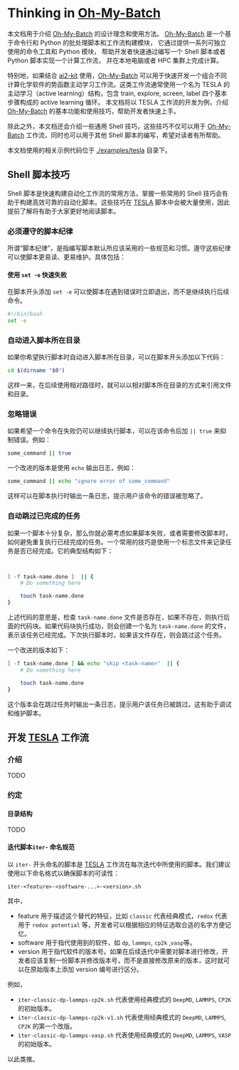# Thinking in [Oh-My-Batch]

本文档用于介绍 [Oh-My-Batch] 的设计理念和使用方法。
[Oh-My-Batch] 是一个基于命令行和 Python 的批处理脚本和工作流构建模块，
它通过提供一系列可独立使用的命令工具和 Python 模块，
帮助开发者快速通过编写一个 Shell 脚本或者 Python 脚本实现一个计算工作流，
并在本地电脑或者 HPC 集群上完成计算。

特别地，如果结合 [ai2-kit] 使用，[Oh-My-Batch] 可以用于快速开发一个组合不同计算化学软件的势函数主动学习工作流。这类工作流通常使用一个名为 TESLA 的主动学习（active learning）结构，包含 train, explore, screen, label 四个基本步骤构成的 active learning 循环。 本文档将以 TESLA 工作流的开发为例，介绍 [Oh-My-Batch] 的基本功能和使用技巧，帮助开发者快速上手。

除此之外，本文档还会介绍一些通用 Shell 技巧，这些技巧不仅可以用于 [Oh-My-Batch] 工作流，同时也可以用于其他 Shell 脚本的编写，希望对读者有所帮助。

本文档使用的相关示例代码位于 [./examples/tesla](../examples/tesla/) 目录下。


## Shell 脚本技巧
Shell 脚本是快速构建自动化工作流的常用方法，掌握一些常用的 Shell 技巧会有助于构建高效可靠的自动化脚本。这些技巧在 [TESLA] 脚本中会被大量使用，因此提前了解将有助于大家更好地阅读脚本。

### 必须遵守的脚本纪律
所谓“脚本纪律”，是指编写脚本默认所应该采用的一些规范和习惯。遵守这些纪律可以使脚本更易读、更易维护。具体包括：

#### 使用 `set -e` 快速失败
在脚本开头添加 `set -e` 可以使脚本在遇到错误时立即退出，而不是继续执行后续命令。

```bash
#!/bin/bash
set -e 
```

### 自动进入脚本所在目录
如果你希望执行脚本时自动进入脚本所在目录，可以在脚本开头添加以下代码：

```bash
cd $(dirname "$0")
```

这样一来，在后续使用相对路径时，就可以以相对脚本所在目录的方式来引用文件和目录。

### 忽略错误
如果希望一个命令在失败仍可以继续执行脚本，可以在该命令后加 `|| true` 来抑制错误。例如：

```bash
some_command || true
```
一个改进的版本是使用 `echo` 输出日志，例如：
```bash
some_command || echo "ignore error of some_command"
```
这样可以在脚本执行时输出一条日志，提示用户该命令的错误被忽略了。

### 自动跳过已完成的任务
如果一个脚本十分复杂，那么你就必需考虑如果脚本失败，或者需要修改脚本时，如何避免重复执行已经完成的任务。一个常用的技巧是使用一个标志文件来记录任务是否已经完成。它的典型结构如下：

```bash


[ -f task-name.done ]  || {
    # Do something here

    touch task-name.done
}

```
上述代码的意思是，检查 `task-name.done` 文件是否存在，如果不存在，则执行后面的代码块。如果代码块执行成功，则会创建一个名为 `task-name.done` 的文件，表示该任务已经完成。下次执行脚本时，如果该文件存在，则会跳过这个任务。

一个改进的版本如下：

```bash
[ -f task-name.done ] && echo "skip <task-name>"  || {
    # Do something here

    touch task-name.done
}
```

这个版本会在跳过任务时输出一条日志，提示用户该任务已被跳过。这有助于调试和维护脚本。



## 开发 [TESLA] 工作流 
### 介绍
TODO

### 约定
#### 目录结构
TODO

#### 迭代脚本`iter-` 命名规范
以 `iter-` 开头命名的脚本是 [TESLA] 工作流在每次迭代中所使用的脚本。我们建议使用以下命名格式以确保脚本的可读性：

`iter-<feature>-<software-...>-<version>.sh`

其中，
* feature 用于描述这个替代的特征，比如 `classic` 代表经典模式，`redox` 代表用于 `redox potential` 等，开发者可以根据相应的特征选取合适的名字方便记忆。
* software 用于指代使用到的软件，如 `dp`, `lammps`, `cp2k` ,`vasp`等。
* version 用于指代软件的版本号。如果在后续迭代中需要对脚本进行修改，开发者应该复制一份脚本并修改版本号，而不是直接修改原来的版本，这时就可以在原始版本上添加 version 编号进行区分。

例如，
* `iter-classic-dp-lammps-cp2k.sh` 代表使用经典模式的 `DeepMD`, `LAMMPS`, `CP2K` 的初始版本。
* `iter-classic-dp-lammps-cp2k-v1.sh` 代表使用经典模式的 `DeepMD`, `LAMMPS`, `CP2K` 的第一个改版。
* `iter-classic-dp-lammps-vasp.sh` 代表使用经典模式的 `DeepMD`, `LAMMPS`, `VASP` 的初始版本。

以此类推。

[Oh-My-Batch]: https://github.com/link89/oh-my-batch
[ai2-kit]: https://github.com/chenggroup/ai2-kit
[TESLA]: ../examples/tesla/
